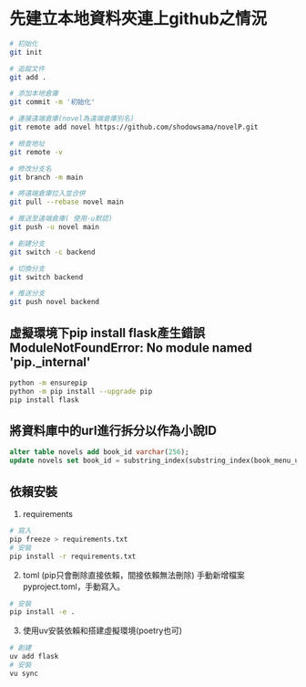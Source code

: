 # 先建立本地資料夾連上github之情況

```bash
# 初始化
git init 

# 追蹤文件
git add .

# 添加本地倉庫
git commit -m '初始化'

# 連接遠端倉庫(novel為遠端倉庫別名)
git remote add novel https://github.com/shodowsama/novelP.git

# 檢查地址
git remote -v

# 修改分支名
git branch -m main

# 將遠端倉庫拉入並合併
git pull --rebase novel main

# 推送至遠端倉庫( 使用-u默認)
git push -u novel main

# 創建分支
git switch -c backend

# 切換分支
git switch backend

# 推送分支
git push novel backend
```

## 虛擬環境下pip install flask產生錯誤ModuleNotFoundError: No module named 'pip._internal'

```bash
python -m ensurepip
python -m pip install --upgrade pip
pip install flask
```

## 將資料庫中的url進行拆分以作為小說ID

```sql
alter table novels add book_id varchar(256);
update novels set book_id = substring_index(substring_index(book_menu_url,'book/',-1),'/',1);
```

## 依賴安裝

1. requirements

```bash
# 寫入
pip freeze > requirements.txt
# 安裝
pip install -r requirements.txt
```

2. toml (pip只會刪除直接依賴，間接依賴無法刪除)
手動新增檔案pyproject.toml，手動寫入。

```bash
# 安裝
pip install -e .
```

3. 使用uv安裝依賴和搭建虛擬環境(poetry也可)

```bash
# 創建
uv add flask
# 安裝
vu sync
```
